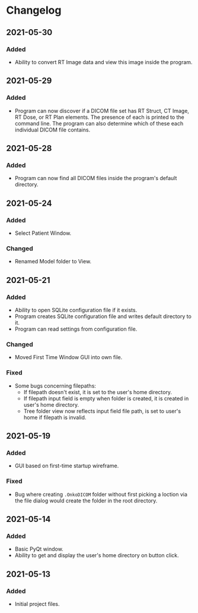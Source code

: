 # Changelog
## 2021-05-30
### Added
* Ability to convert RT Image data and view this image inside the program.


## 2021-05-29
### Added
* Program can now discover if a DICOM file set has RT Struct, CT Image, RT Dose, or RT Plan elements. The presence of each is printed to the command line. The program can also determine which of these each individual DICOM file contains.


## 2021-05-28
### Added
* Program can now find all DICOM files inside the program's default directory.


## 2021-05-24
### Added
* Select Patient Window.

### Changed
* Renamed Model folder to View.


## 2021-05-21
### Added
* Ability to open SQLite configuration file if it exists.
* Program creates SQLite configuration file and writes default directory to it.
* Program can read settings from configuration file.

### Changed
* Moved First Time Window GUI into own file.

### Fixed
* Some bugs concerning filepaths:
  * If filepath doesn't exist, it is set to the user's home directory.
  * If filepath input field is empty when folder is created, it is created in user's home directory.
  * Tree folder view now reflects input field file path, is set to user's home if filepath is invalid.


## 2021-05-19
### Added
* GUI based on first-time startup wireframe.

### Fixed
* Bug where creating `.OnkoDICOM` folder without first picking a loction via the file dialog would create the folder in the root directory.


## 2021-05-14
### Added
* Basic PyQt window.
* Ability to get and display the user's home directory on button click.


## 2021-05-13
### Added
* Initial project files.